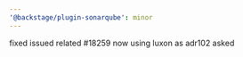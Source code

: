 ```yaml
---
'@backstage/plugin-sonarqube': minor
---
```


fixed issued related #18259 now using luxon as adr102 asked
